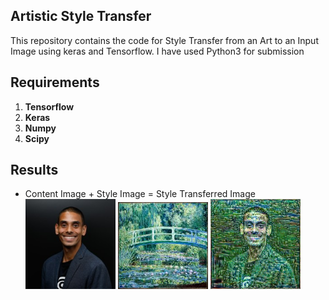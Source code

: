 ## Artistic Style Transfer
This repository contains the code for Style Transfer from an Art to an Input Image using keras and Tensorflow.
I have used Python3 for submission
## Requirements
1. **Tensorflow**
2. **Keras**
3. **Numpy**
4. **Scipy**

## Results
* Content Image                                 +                      Style Image            =       Style Transferred Image
  <img src="content_image .png" alt="" width="30%"> <img src="style_image .png" alt="" width="30%"> <img src="style_transfer.png" alt="" width="30%">


<img src="Sample Images/content_image .png" alt="" width="30%"> <img src="Sample Images/style_image .png" alt="" width="30%"> <img src="Sample Images/style_transfer.png" alt="" width="30%">

